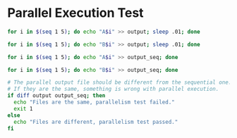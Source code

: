 # Parallel Execution Test

```bash {"stage":"parallel_write", "runtime":"bash", "parallel":true, "rootdir":"$tmpdir.parallel", "label":"Parallel task A"}
for i in $(seq 1 5); do echo "A$i" >> output; sleep .01; done
```

```bash {"stage":"parallel_write", "runtime":"bash", "parallel":true, "rootdir":"$tmpdir.parallel", "label":"Parallel task B"}
for i in $(seq 1 5); do echo "B$i" >> output; sleep .01; done
```

```bash {"stage":"sequential_write", "runtime":"bash", "rootdir":"$tmpdir.parallel", "label":"Sequential task A"}
for i in $(seq 1 5); do echo "A$i" >> output_seq; done
```

```bash {"stage":"sequential_write", "runtime":"bash", "rootdir":"$tmpdir.parallel", "label":"Sequential task B"}
for i in $(seq 1 5); do echo "B$i" >> output_seq; done
```

```bash {"stage":"verify", "runtime":"bash", "rootdir":"$tmpdir.parallel", "label":"Compare results execution"}
# The parallel output file should be different from the sequential one.
# If they are the same, something is wrong with parallel execution.
if diff output output_seq; then
  echo "Files are the same, parallelism test failed."
  exit 1
else
  echo "Files are different, parallelism test passed."
fi
```

